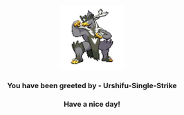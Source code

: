 <p align="center">
            <img src="https://raw.githubusercontent.com/PokeAPI/sprites/master/sprites/pokemon/892.png" width="150" height="150">
          </p>
          <h3 align="center">You have been greeted by - <b>Urshifu-Single-Strike</b></h3>
          <h3 align="center">Have a nice day!</h3>
        